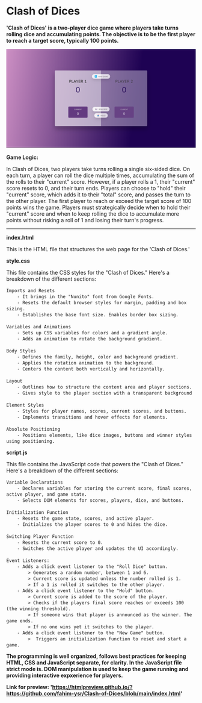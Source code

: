 # Clash of Dices

**'Clash of Dices' is a two-player dice game where players take turns rolling dice and accumulating points. The objective is to be the first player to reach a target score, typically 100 points.**


[![Watch the video](demo.png)](https://youtu.be/aohOW69VJcc)


**Game Logic:**

In Clash of Dices, two players take turns rolling a single six-sided dice. On each turn, a player can roll the dice multiple times, accumulating the sum of the rolls to their "current" score. However, if a player rolls a 1, their "current" score resets to 0, and their turn ends. Players can choose to "hold" their "current" score, which adds it to their "total" score, and passes the turn to the other player. The first player to reach or exceed the target score of 100 points wins the game. Players must strategically decide when to hold their "current" score and when to keep rolling the dice to accumulate more points without risking a roll of 1 and losing their turn's progress.
___

**index.html**

This is the HTML file that structures the web page for the 'Clash of Dices.'


**style.css**

This file contains the CSS styles for the "Clash of Dices." Here's a breakdown of the different sections:

    Imports and Resets
        - It brings in the "Nunito" font from Google Fonts.
        - Resets the default browser styles for margin, padding and box sizing.
        - Establishes the base font size. Enables border box sizing.

    Variables and Animations
        - Sets up CSS variables for colors and a gradient angle.
        - Adds an animation to rotate the background gradient.

    Body Styles
        - Defines the family, height, color and background gradient.
        - Applies the rotation animation to the background.
        - Centers the content both vertically and horizontally.

    Layout
        - Outlines how to structure the content area and player sections.
        - Gives style to the player section with a transparent background

    Element Styles
        - Styles for player names, scores, current scores, and buttons.
        - Implements transitions and hover effects for elements.

    Absolute Positioning
        - Positions elements, like dice images, buttons and winner styles using positioning. 


**script.js**

This file contains the JavaScript code that powers the "Clash of Dices." Here's a breakdown of the different sections:

    Variable Declarations
        - Declares variables for storing the current score, final scores, active player, and game state.
        - Selects DOM elements for scores, players, dice, and buttons.

    Initialization Function
        - Resets the game state, scores, and active player.
        - Initializes the player scores to 0 and hides the dice.

    Switching Player Function
        - Resets the current score to 0.
        - Switches the active player and updates the UI accordingly.

    Event Listeners:
        - Adds a click event listener to the "Roll Dice" button.
            > Generates a random number, between 1 and 6.
            > Current score is updated unless the number rolled is 1.
            > If a 1 is rolled it switches to the other player.
        - Adds a click event listener to the "Hold" button.
            > Current score is added to the score of the player.
            > Checks if the players final score reaches or exceeds 100 (the winning threshold).
            > If someone wins that player is announced as the winner. The game ends.
            > If no one wins yet it switches to the player.
        - Adds a click event listener to the "New Game" button.
            >  Triggers an initialization function to reset and start a game.


**The programming is well organized, follows best practices for keeping HTML, CSS and JavaScript separate, for clarity. In the JavaScript file strict mode is. DOM manipulation is used to keep the game running and providing interactive expxerience for players.**

**Link for preview: 'https://htmlpreview.github.io/?https://github.com/fahim-ysr/Clash-of-Dices/blob/main/index.html'**
